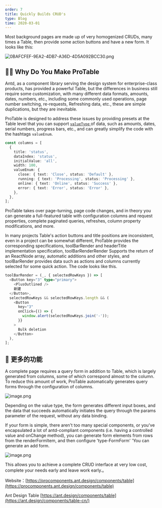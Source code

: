```yaml
---
order: 7
title: Quickly Builds CRUD's
type: Blog
time: 2020-03-01
---
```


Most background pages are made up of very homogenized CRUDs, many times a Table, then provide some action buttons and have a new form. It looks like this:

![0BAFCFEF-9EA2-4DB7-A36D-4D5A092BCC30.png](https://gw.alipayobjects.com/zos/antfincdn/w6XCWacQH6/1582038656687-065b40ef-5029-4bf7-8941-6e843570e4e0.png)

## 🤷‍♂️ Why Do You Make ProTable

Antd, as a component library serving the design system for enterprise-class products, has provided a powerful Table, but the differences in business still require some customization, with many different data formats, amounts, dates, numbers, etc., including some commonly used operations, page number switching, re-requests, Refreshing data, etc., these are simple duplications, but they are inevitable.

ProTable is designed to address these issues by providing presets at the Table level that you can support [`valueType` ](https://procomponents.ant.design/components/tablevalue-type) of data, such as amounts, dates, serial numbers, progress bars, etc., and can greatly simplify the code with the hashtags `valueEnum`.

```typescript
const columns = [
  {
    title: 'status',
    dataIndex: 'status',
    initialValue: 'all',
    width: 100,
    valueEnum: {
      close: { text: 'Close', status: 'Default' },
      running: { text: 'Processing', status: 'Processing' },
      online: { text: 'Online', status: 'Success' },
      error: { text: 'Error', status: 'Error' },
    },
  },
];
```

ProTable takes over page-turning, page code changes, and in theory you can generate a full-featured table with configuration columns and request properties, complete paginated queries, refreshes, column property modifications, and more.

In many projects Table's action buttons and title positions are inconsistent, even in a project can be somewhat different, ProTable provides the corresponding specifications, toolBarRender and headerTitle implementation specification, toolBarRenderRender Supports the return of an ReactNode array, automatic additions and other styles, and toolBarRender provides data such as actions and columns currently selected for some quick action. The code looks like this.

```typescript
toolBarRender = (_, { selectedRowKeys }) => [
  <Button key="3" type="primary">
    <PlusOutlined />
    新建
  </Button>,
  selectedRowKeys && selectedRowKeys.length && (
    <Button
      key="3"
      onClick={() => {
        window.alert(selectedRowKeys.join('-'));
      }}
    >
      Bulk deletion
    </Button>
  ),
];
```

## 🦄 更多的功能

A complete page requires a query form in addition to Table, which is largely generated from columns, some of which correspond almost to the column. To reduce this amount of work, ProTable automatically generates query forms through the configuration of columns.

![image.png](https://gw.alipayobjects.com/zos/antfincdn/aIkGYS0KvN/1582127528798-704c4833-955e-4020-9f41-5206c42f2389.png)

Depending on the value type, the form generates different input boxes, and the data that succeeds automatically initiates the query through the params parameter of the request, without any data binding.

If your form is simple, there aren't too many special components, or you've encapsulated a lot of antd-compliant components (i.e. having a controlled value and onChange method), you can generate form elements from rows from the renderFormItem, and then configure 'type-FormForm' 'You can generate an add form.

![image.png](https://gw.alipayobjects.com/zos/antfincdn/p3YxxMOlwz/1582130440043-71722655-42e6-4698-a37a-14d69f6008b8%252520%281%29.png)

This allows you to achieve a complete CRUD interface at very low cost, complete your needs early and leave work early.。

Website：[https://procomponents.ant.design/components/table](https://procomponents.ant.design/components/table)

Ant Design Table [https://ant.design/components/table](https://ant.design/components/table-cn/)
